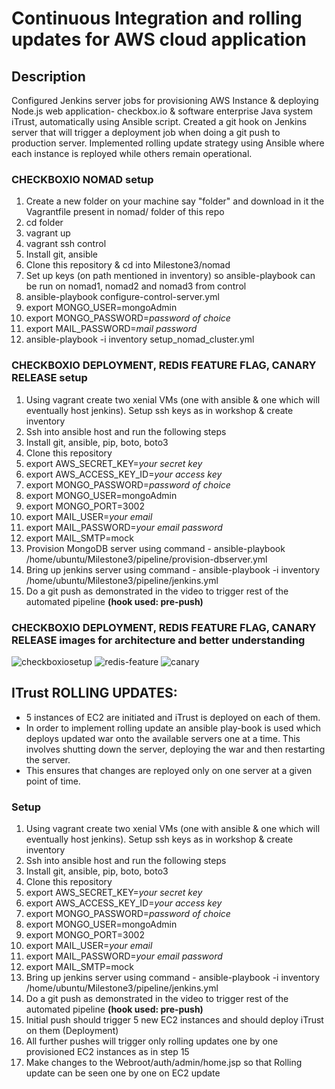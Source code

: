 # Continuous Integration and rolling updates for AWS cloud application

## Description
Configured Jenkins server jobs for provisioning AWS Instance & deploying Node.js web application- checkbox.io & software enterprise Java system iTrust, automatically using Ansible script. Created a git hook on Jenkins server that will trigger a deployment job when doing a git push to production server. Implemented rolling update strategy using Ansible where each instance is reployed while others remain operational.

### CHECKBOXIO NOMAD setup
1. Create a new folder on your machine say "folder" and download in it the Vagrantfile present in nomad/ folder of this repo
2. cd folder
3. vagrant up
4. vagrant ssh control
5. Install git, ansible
6. Clone this repository & cd into Milestone3/nomad
7. Set up keys (on path mentioned in inventory) so ansible-playbook can be run on nomad1, nomad2 and nomad3 from control
8. ansible-playbook configure-control-server.yml
9. export MONGO_USER=mongoAdmin
10. export MONGO_PASSWORD=*password of choice*
11. export MAIL_PASSWORD=*mail password*
12. ansible-playbook -i inventory setup_nomad_cluster.yml
   
### CHECKBOXIO DEPLOYMENT, REDIS FEATURE FLAG, CANARY RELEASE setup
1. Using vagrant create two xenial VMs (one with ansible & one which will eventually host jenkins). Setup ssh keys as in workshop & create inventory
2. Ssh into ansible host and run the following steps
3. Install git, ansible, pip, boto, boto3
4. Clone this repository
5. export AWS_SECRET_KEY=*your secret key*
6. export AWS_ACCESS_KEY_ID=*your access key*
7. export MONGO_PASSWORD=*password of choice*
8. export MONGO_USER=mongoAdmin
9. export MONGO_PORT=3002
10. export MAIL_USER=*your email*
11. export MAIL_PASSWORD=*your email password*
12. export MAIL_SMTP=mock
13. Provision MongoDB server using command - ansible-playbook /home/ubuntu/Milestone3/pipeline/provision-dbserver.yml
14. Bring up jenkins server using command - ansible-playbook -i inventory /home/ubuntu/Milestone3/pipeline/jenkins.yml
15. Do a git push as demonstrated in the video to trigger rest of the automated pipeline **(hook used: pre-push)** 

### CHECKBOXIO DEPLOYMENT, REDIS FEATURE FLAG, CANARY RELEASE images for architecture and better understanding
![checkboxiosetup](https://media.github.ncsu.edu/user/5748/files/0daeae2c-c96b-11e7-9106-05573d7f55ae)
![redis-feature](https://media.github.ncsu.edu/user/5748/files/18c6cd12-c96b-11e7-8ce4-dba4ef4f3ffd)
![canary](https://media.github.ncsu.edu/user/5748/files/1e9866ce-c96b-11e7-9991-bf47708cdce1)

## ITrust ROLLING UPDATES:
- 5 instances of EC2 are initiated and iTrust is deployed on each of them.
- In order to implement rolling update an ansible play-book is used which deploys updated war onto the available servers one at a time. This involves shutting down the server, deploying the war and then restarting the server.
- This ensures that changes are reployed only on one server at a given point of time.

### Setup
1. Using vagrant create two xenial VMs (one with ansible & one which will eventually host jenkins). Setup ssh keys as in workshop & create inventory
2. Ssh into ansible host and run the following steps
3. Install git, ansible, pip, boto, boto3
4. Clone this repository
5. export AWS_SECRET_KEY=*your secret key*
6. export AWS_ACCESS_KEY_ID=*your access key*
7. export MONGO_PASSWORD=*password of choice*
8. export MONGO_USER=mongoAdmin
9. export MONGO_PORT=3002
10. export MAIL_USER=*your email*
11. export MAIL_PASSWORD=*your email password*
12. export MAIL_SMTP=mock
13. Bring up jenkins server using command - ansible-playbook -i inventory /home/ubuntu/Milestone3/pipeline/jenkins.yml
14. Do a git push as demonstrated in the video to trigger rest of the automated pipeline **(hook used: pre-push)** 
15. Initial push should trigger 5 new EC2 instances and should deploy iTrust on them (Deployment)
16. All further pushes will trigger only rolling updates one by one provisioned EC2 instances as in step 15
17. Make changes to the Webroot/auth/admin/home.jsp so that Rolling update can be seen one by one on EC2 update
